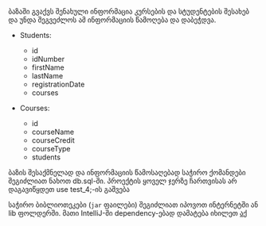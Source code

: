 ბაზაში გვაქვს შენახული ინფორმაცია კურსების და სტუდენტების შესახებ და უნდა შეგვეძლოს ამ ინფორმაციის წამოღება და დაბეჭდვა.

- Students:
  - id
  - idNumber
  - firstName
  - lastName
  - registrationDate
  - courses

- Courses:
  - id
  - courseName
  - courseCredit
  - courseType
  - students

ბაზის შესაქმნელად და ინფორმაციის წამოსაღებად საჭირო ქომანდები შეგიძლიათ ნახოთ db.sql-ში.
პროექტის ყოველ ჯერზე ჩართვისას არ დაგავიწყდეთ use test_4;-ის გაშვება

საჭირო ბიბლიოთეკები (`jar` ფაილები) შეგიძლიათ იპოვოთ ინტერნეტში ან lib ფოლდერში.
მათი IntelliJ-ში dependency-ებად დამატება იხილეთ [აქ](https://www.jetbrains.com/help/idea/working-with-module-dependencies.html)
